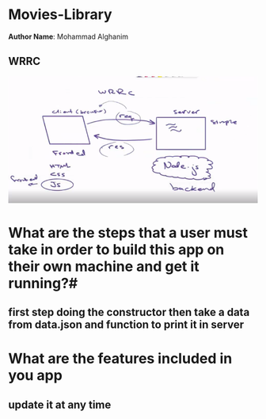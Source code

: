 # Movies-Library 
**Author Name**: Mohammad Alghanim
## WRRC
![img](./img/image.png)
# What are the steps that a user must take in order to build this app on their own machine and get it running?#
## first step doing the constructor then take a data from data.json and function to print it in server ##
#  What are the features included in you app  #
## update  it at any time ##